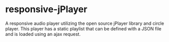 responsive-jPlayer
==================

A responsive audio player utilizing the open source jPlayer library and circle player. This player has a static playlist that can be defined with a JSON file and is loaded using an ajax request.
